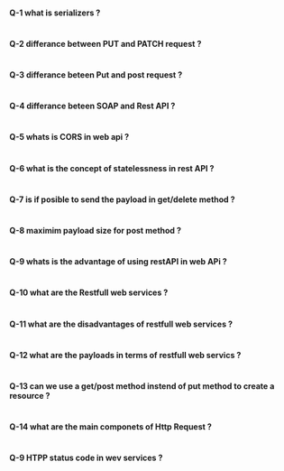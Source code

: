 #### Q-1 what is serializers ?

```bash
```

#### Q-2 differance between PUT and PATCH request ?
```bash
```

#### Q-3 differance beteen Put and post request ? 
```bash
```

#### Q-4 differance beteen SOAP and Rest API ?
```bash
```

#### Q-5 whats is CORS in web api ? 
```bash
```

#### Q-6 what is the concept of statelessness in rest API ? 
```bash
```

#### Q-7 is if posible to send the payload in get/delete method ?

```bash
```

#### Q-8 maximim payload size for post method ?

```bash
```

#### Q-9 whats is the advantage of using restAPI in web APi ?

```bash
```

#### Q-10 what are the Restfull web services ?

```bash
```


#### Q-11 what are the disadvantages of restfull web services ?

```bash
```


#### Q-12 what are the payloads in terms of restfull web servics  ?

```bash
```


#### Q-13 can we use a get/post method instend of put method to create a resource ?


```bash
```


#### Q-14 what are the main componets of Http Request ?

```bash
```


#### Q-9 HTPP status code in wev services ?

```bash
```





